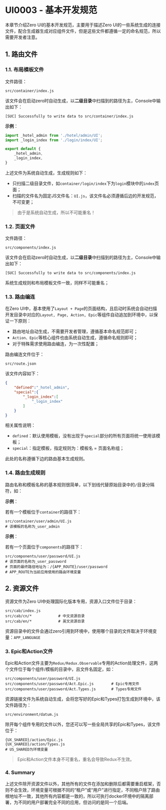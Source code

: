 # UI0003 - 基本开发规范

本章节介绍Zero UI的基本开发规范，主要用于描述Zero UI的一些系统生成的连接文件，配合生成器生成对应组件文件，但是这些文件都遵循一定的命名规范，所以需要开发者注意。

## 1. 路由文件

### 1.1. 布局模板文件

文件路径：

```shell
src/container/index.js
```

该文件会在启动zero时自动生成，以**二级目录**中扫描到的路径为主，Console中输出如下：

```shell
[SUC] Successfully to write data to src/container/index.js
```

**示例**：

```javascript
import _hotel_admin from './hotel/admin/UI';
import _login_index from './login/index/UI';

export default {
    _hotel_admin,
    _login_index,
}
```

上述文件为系统自动生成，生成规则如下：

* 只扫描二级目录文件，如`container/login/index`下为`login`模块中的`index`页面；
* 扫描的文件名为固定JS文件名：`UI.js`，该文件名必须遵循后边的开发规范，不可变更；

> 由于是系统自动生成，所以不可能重名！

### 1.2. 页面文件

文件路径：

```shell
src/components/index.js
```

该文件会在启动zero时自动生成，以**二级目录**中扫描到的路径为主，Console中输出如下：

```shell
[SUC] Successfully to write data to src/components/index.js
```

系统生成规则和布局模板文件一致，同样不可能重名；

### 1.3. 路由编连

在Zero UI中，基本使用了`Layout + Page`的页面结构，且启动时系统会自动扫描开发目录中对应的`Layout, Page, Action, Epic`等组件自动追加到环境中，以保证一下原则：

* 路由地址自动生成，不需要开发者管理，遵循基本命名规范即可；
* `Action、Epic`等核心组件也由系统自动生成，遵循命名规则即可；
* 对于特殊需求使用路由编连，为一次性配置；

路由编连文件位于：

```shell
src/route.json
```

该文件内容如下：

```json
{
    "defined":"_hotel_admin",
    "special":{
        "_login_index":[
            "_login_index"
        ]
    }
}
```

相关属性说明：

* `defined`：默认使用模板，没有出现于`special`部分的所有页面将统一使用该模板；
* `special`：指定模板，指定规则为：模板名 = 页面名称组；

此处的名称遵循下边的路由基本生成规则。

### 1.4. 路由生成规则

路由名称和模板名称的基本规则很简单，以下划线代替原始目录中的`/`目录分隔符，如：

**示例**：

若有一个模板位于`container`的路径下：

```shell
src/container/user/admin/UI.js        
# 该模板的名称为_user_admin
```

**示例**：

若有一个页面位于`components`的路径下：

```shell
src/components/user/password/UI.js
# 该页面的名称为_user_password
# 页面的最终路径地址为：/{APP_ROUTE}/user/password
# APP_ROUTE为当前应用使用的路由环境变量
```

## 2. 资源文件

资源文件为Zero UI中处理国际化版本专用，资源入口文件位于目录：

```shell
src/cab/index.js
src/cab/cn/*            # 中文资源目录
src/cab/en/*            # 英文资源目录
```

资源目录中的文件会通过zero引用到环境中，使用哪个目录的文件取决于环境变量：`APP_LANGUAGE`

### 3. Epic和Action文件

Epic和Action文件主要为`Redux/Redux.Observable`专用的Action处理文件，这两个文件位于每个组件/模板的目录中，且文件名固定，如：

```shell
src/components/user/password/UI.js
src/components/user/password/Act.Epic.js        # Epic专用文件
src/components/user/password/Act.Types.js       # Types专用文件
```

资源链接文件为系统自动生成，会将您写好的Epic和Types打包生成到环境中，该文件路径为：

```shell
src/environment/datum.js
```

除开每个组件专用的文件以外，您还可以写一些全局共享的Epic和Types，该文件位于：

```shell
{UX_SHARED}/action/Epic.js
{UX_SHARED}/action/Types.js
# US_SHARED为环境变量
```

> Epic和Action文件本身不可重名，重名会导致Redux不生效。

### 4. Summary

上述文件除开资源文件以外，其他所有的文件在添加和删除后都需要重启框架，否则不会生效，环境变量可根据不同的“租户”或“用户”进行指定，不同租户除了路由根地址不一致，其他所有内容都是一致的，所以可执行docker环境中的隔离部署，为不同的用户部署完全不同的应用，但访问的是同一个后端。

